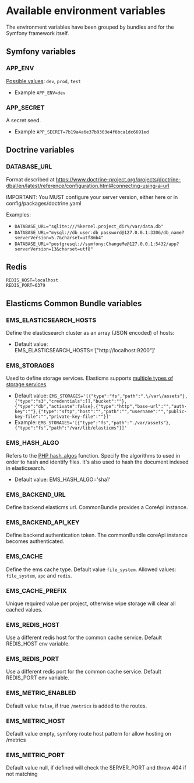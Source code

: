 # Available environment variables

The environment variables have been grouped by bundles and for the Symfony framework itself.

## Symfony variables

### APP_ENV

[Possible values](https://symfony.com/doc/current/configuration.html#selecting-the-active-environment): `dev`, `prod`, `test`
- Example `APP_ENV=dev`

### APP_SECRET

A secret seed.
- Example `APP_SECRET=7b19a4a6e37b9303e4f6bca1dc6691ed`

## Doctrine variables

### DATABASE_URL

Format described at https://www.doctrine-project.org/projects/doctrine-dbal/en/latest/reference/configuration.html#connecting-using-a-url

IMPORTANT: You MUST configure your server version, either here or in config/packages/doctrine.yaml

Examples: 
- `DATABASE_URL="sqlite:///%kernel.project_dir%/var/data.db"`
- `DATABASE_URL="mysql://db_user:db_password@127.0.0.1:3306/db_name?serverVersion=5.7&charset=utf8mb4"`
- `DATABASE_URL="postgresql://symfony:ChangeMe@127.0.0.1:5432/app?serverVersion=13&charset=utf8"`

## Redis


```dotenv
REDIS_HOST=localhost
REDIS_PORT=6379
```

## Elasticms Common Bundle variables

### EMS_ELASTICSEARCH_HOSTS

Define the elasticsearch cluster as an array (JSON encoded) of hosts:
- Default value: EMS_ELASTICSEARCH_HOSTS='["http://localhost:9200"]'

### EMS_STORAGES

Used to define storage services. Elasticms supports [multiple types of storage services](https://github.com/ems-project/EMSCommonBundle/blob/master/src/Resources/doc/storages.md).
- Default value: `EMS_STORAGES='[{"type":"fs","path":".\/var\/assets"},{"type":"s3","credentials":[],"bucket":""},{"type":"db","activate":false},{"type":"http","base-url":"","auth-key":""},{"type":"sftp","host":"","path":"","username":"","public-key-file":"","private-key-file":""}]'`
- Example: `EMS_STORAGES='[{"type":"fs","path":"./var/assets"},{"type":"fs","path":"/var/lib/elasticms"}]'`

### EMS_HASH_ALGO

Refers to the [PHP hash_algos](https://www.php.net/manual/fr/function.hash-algos.php) function. Specify the algorithms to used in order to hash and identify files. It's also used to hash the document indexed in elasticsearch.
- Default value: EMS_HASH_ALGO='sha1'

### EMS_BACKEND_URL

Define backend elasticms url. CommonBundle provides a CoreApi instance.

### EMS_BACKEND_API_KEY

Define backend authentication token. The commonBundle coreApi instance becomes authenticated.

### EMS_CACHE

Define the ems cache type. Default value `file_system`.
Allowed values: `file_system`, `apc` and `redis`.

### EMS_CACHE_PREFIX

Unique required value per project, otherwise wipe storage will clear all cached values.

### EMS_REDIS_HOST

Use a different redis host for the common cache service. Default REDIS_HOST env variable.

### EMS_REDIS_PORT

Use a different redis port for the common cache service. Default REDIS_PORT env variable.

### EMS_METRIC_ENABLED

Default value `false`, if true `/metrics` is added to the routes.

### EMS_METRIC_HOST

Default value empty, symfony route host pattern for allow hosting on /metrics

### EMS_METRIC_PORT

Default value null, if defined will check the SERVER_PORT and throw 404 if not matching
